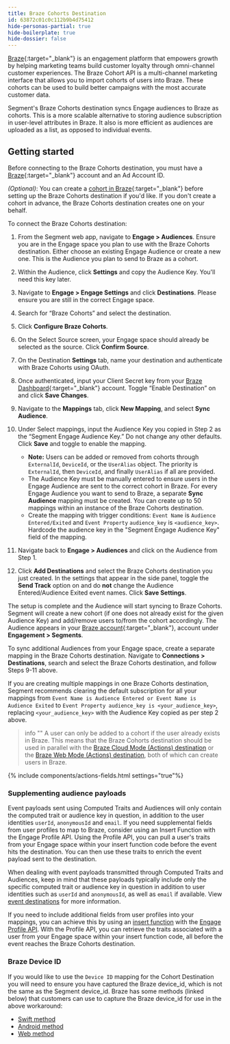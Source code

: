 ```yaml
---
title: Braze Cohorts Destination
id: 63872c01c0c112b9b4d75412
hide-personas-partial: true
hide-boilerplate: true
hide-dossier: false
---
```


[Braze](https://www.braze.com/){:target="_blank"} is an engagement platform that empowers growth by helping marketing teams build customer loyalty through omni-channel customer experiences. The Braze Cohort API is a multi-channel marketing interface that allows you to import cohorts of users into Braze. These cohorts can be used to build better campaigns with the most accurate customer data.

Segment's Braze Cohorts destination syncs Engage audiences to Braze as cohorts. This is a more scalable alternative to storing audience subscription in user-level attributes in Braze. It also is more efficient as audiences are uploaded as a list, as opposed to individual events.

## Getting started

Before connecting to the Braze Cohorts destination, you must have a [Braze](https://dashboard-01.braze.com/sign_in){:target="_blank"} account and an Ad Account ID. 

_(Optional)_: You can create a [cohort in Braze](https://www.braze.com/docs/partners/data_and_infrastructure_agility/customer_data_platform/segment/segment_engage/#step-4-create-a-braze-segment-from-the-engage-audience){:target="_blank"} before setting up the Braze Cohorts destination if you'd like. If you don't create a cohort in advance, the Braze Cohorts destination creates one on your behalf. 

To connect the Braze Cohorts destination:

1. From the Segment web app, navigate to **Engage > Audiences**. Ensure you are in the Engage space you plan to use with the Braze Cohorts destination. Either choose an existing Engage Audience or create a new one. This is the Audience you plan to send to Braze as a cohort.

2. Within the Audience, click **Settings** and copy the Audience Key. You'll need this key later.

3. Navigate to **Engage > Engage Settings** and click **Destinations**. Please ensure you are still in the correct Engage space.

4. Search for “Braze Cohorts” and select the destination.

5. Click **Configure Braze Cohorts**.

6. On the Select Source screen, your Engage space should already be selected as the source. Click **Confirm Source**.

7. On the Destination **Settings** tab, name your destination and authenticate with Braze Cohorts using OAuth.

8. Once authenticated, input your Client Secret key from your [Braze Dashboard](https://dashboard-01.braze.com/sign_in){:target="_blank"} account. Toggle “Enable Destination” on and click  **Save Changes**.

9. Navigate to the **Mappings** tab, click **New Mapping**, and select **Sync Audience**.

10. Under Select mappings, input the Audience Key you copied in Step 2 as the “Segment Engage Audience Key.” Do not change any other defaults. Click **Save** and toggle to enable the mapping.
     * **Note:** Users can be added or removed from cohorts through `ExternalId`, `DeviceId`, or the `UserAlias` object. The priority is `ExternalId`, then `DeviceId`, and finally `UserAlias` if all are provided.
     * The Audience Key must be manually entered to ensure users in the Engage Audience are sent to the correct cohort in Braze. For every Engage Audience you want to send to Braze, a separate **Sync Audience** mapping must be created. You can create up to 50 mappings within an instance of the Braze Cohorts destination.
     * Create the mapping with trigger conditions: `Event Name` is `Audience Entered/Exited` and `Event Property` `audience_key` is `<audience_key>`. Hardcode the audience key in the "Segment Engage Audience Key" field of the mapping. 
     
11. Navigate back to **Engage > Audiences** and click on the Audience from Step 1. 

12. Click **Add Destinations** and select the Braze Cohorts destination you just created. In the settings that appear in the side panel, toggle the **Send Track** option on and do **not** change the Audience Entered/Audience Exited event names. Click **Save Settings**.

The setup is complete and the Audience will start syncing to Braze Cohorts. Segment will create a new cohort (if one does not already exist for the given Audience Key) and add/remove users to/from the cohort accordingly. The Audience appears in your [Braze account](https://dashboard-01.braze.com/sign_in){:target="_blank"}, account under **Engagement > Segments**.

To sync additional Audiences from your Engage space, create a separate mapping in the Braze Cohorts destination. Navigate to **Connections > Destinations**, search and select the Braze Cohorts destination, and follow Steps 9-11 above.

If you are creating multiple mappings in one Braze Cohorts destination, Segment recommends clearing the default subscription for all your mappings from `Event Name is Audience Entered or Event Name is Audience Exited` to `Event Property audience_key is <your_audience_key>`, replacing `<your_audience_key>` with the Audience Key copied as per step 2 above.

> info ""
> A user can only be added to a cohort if the user already exists in Braze. This means that the Braze Cohorts destination should be used in parallel with the [Braze Cloud Mode (Actions) destination](/docs/connections/destinations/catalog/braze-cloud-mode-actions/) or the [Braze Web Mode (Actions) destination](/docs/connections/destinations/catalog/braze-web-device-mode-actions/), both of which can create users in Braze.

{% include components/actions-fields.html settings="true"%}

### Supplementing audience payloads

Event payloads sent using Computed Traits and Audiences will only contain the computed trait or audience key in question, in addition to the user identities `userId`, `anonymousId` and `email`. If you need supplemental fields from user profiles to map to Braze, consider using an Insert Function with the Engage Profile API. Using the Profile API, you can pull a user's traits from your Engage space within your insert function code before the event hits the destination. You can then use these traits to enrich the event payload sent to the destination.

When dealing with event payloads transmitted through Computed Traits and Audiences, keep in mind that these payloads typically include only the specific computed trait or audience key in question in addition to user identities such as `userId` and `anonymousId`, as well as `email` if available. View [event destinations](/docs/engage/using-engage-data/#event-destinations) for more information.

If you need to include additional fields from user profiles into your mappings, you can achieve this by using an [insert function](/docs/connections/functions/insert-functions/) with the [Engage Profile API](/docs/unify/profile-api/). With the Profile API, you can retrieve the traits associated with a user from your Engage space within your insert function code, all before the event reaches the Braze Cohorts destination. 

### Braze Device ID

If you would like to use the `Device ID` mapping for the Cohort Destination you will need to ensure you have captured the Braze device_id, which is not the same as the Segment device_id. Braze has some methods (linked below) that customers can use to capture the Braze device_id for use in the above workaround:
- [Swift method](https://braze-inc.github.io/braze-swift-sdk/documentation/brazekit/braze/deviceid/)
- [Android method](https://braze-inc.github.io/braze-android-sdk/kdoc/braze-android-sdk/com.braze/-i-braze/device-id.html)
- [Web method](https://js.appboycdn.com/web-sdk/latest/doc/modules/braze.html#getdeviceid)
